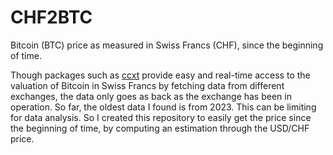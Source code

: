 # CHF2BTC

Bitcoin (BTC) price as measured in Swiss Francs (CHF), since the beginning of time.

Though packages such as [ccxt](https://docs.ccxt.com) provide easy and real-time access to the valuation of Bitcoin in Swiss Francs by fetching data from different exchanges, the data only goes as back as the exchange has been in operation. So far, the oldest data I found is from 2023. This can be limiting for data analysis. So I created this repository to easily get the price since the beginning of time, by computing an estimation through the USD/CHF price.
